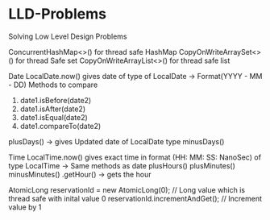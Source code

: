 # LLD-Problems
Solving Low Level Design Problems

ConcurrentHashMap<>() for thread safe HashMap
CopyOnWriteArraySet<>() for thread Safe set
CopyOnWriteArrayList<>() for thread safe list


Date
LocalDate.now() gives date of type of LocalDate -> Format(YYYY - MM - DD)
Methods to compare
1. date1.isBefore(date2)
2. date1.isAfter(date2)
3. date1.isEqual(date2)
4. date1.compareTo(date2)

plusDays() -> gives Updated date of LocalDate type
minusDays()

Time
LocalTime.now() gives exact time in format (HH: MM: SS: NanoSec) of type LocalTime
-> Same methods as date
plusHours()
plusMinutes()
minusMinutes()
.getHour() -> gets the hour


AtomicLong reservationId = new AtomicLong(0); // Long value which is thread safe with inital value 0
reservationId.incrementAndGet(); // Increment value by 1


